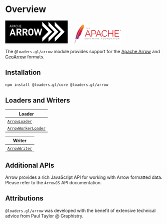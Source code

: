 # Overview

![arrow-logo](./images/apache-arrow-small.png)
&emsp;
![apache-logo](../../images/logos/apache-logo.png)

The `@loaders.gl/arrow` module provides support for the [Apache Arrow](/docs/modules/arrow/formats/arrow) and [GeoArrow](/docs/modules/arrow/formats/geoarrow) formats. 

## Installation

```bash
npm install @loaders.gl/core @loaders.gl/arrow
```

## Loaders and Writers

| Loader                                                               |
| -------------------------------------------------------------------- |
| [`ArrowLoader`](/docs/modules/arrow/api-reference/arrow-loader)       |
| [`ArrowWorkerLoader`](/docs/modules/arrow/api-reference/arrow-loader) |

| Writer                                                         |
| -------------------------------------------------------------- |
| [`ArrowWriter`](/docs/modules/arrow/api-reference/arrow-writer) |

## Additional APIs

Arrow provides a rich JavaScript API for working with Arrow formatted data. Please refer to the `ArrowJS` API documentation.

## Attributions

`@loaders.gl/arrow` was developed with the benefit of extensive technical advice from Paul Taylor @ Graphistry.
